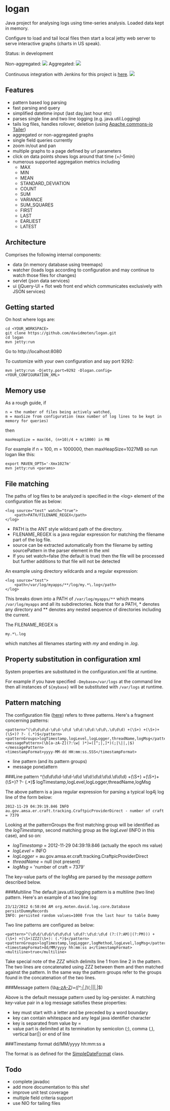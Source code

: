 logan
=====
Java project for analysing logs using time-series analysis. Loaded data kept in memory.

Configure to load and tail local files then start a local jetty web server to serve interactive graphs (charts in US speak).

Status: in development

Non-aggregated:
<img src="https://raw.github.com/davidmoten/logan/master/docs/screen1.png"/>
Aggregated:
<img src="https://raw.github.com/davidmoten/logan/master/docs/screen2.png"/>

Continuous integration with Jenkins for this project is [here](https://xuml-tools.ci.cloudbees.com/). <a href="https://xuml-tools.ci.cloudbees.com/"><img  src="http://web-static-cloudfront.s3.amazonaws.com/images/badges/BuiltOnDEV.png"/></a>

Features
---------------
* pattern based log parsing
* fast parsing and query
* simplified datetime input (last day,last hour etc)
* parses single line and two line logging (e.g. java.util.Logging)
* tails log files, handles rollover, deletion (using [Apache commons-io Tailer](http://commons.apache.org/io/apidocs/org/apache/commons/io/input/Tailer.html))
* aggregated or non-aggregated graphs
* single field queries currently
* zoom in/out and pan
* multiple graphs to a page defined by url parameters
* click on data points shows logs around that time (+/-5min)
* numerous supported aggregation metrics including
  * MAX
  * MIN
  * MEAN
  * STANDARD_DEVIATION
  * COUNT
  * SUM
  * VARIANCE
  * SUM_SQUARES
  * FIRST
  * LAST
  * EARLIEST
  * LATEST

Architecture
---------------

Comprises the following internal components:

* data (in memory database using treemaps)
* watcher (loads logs according to configuration and may continue to watch those files for changes)
* servlet (json data services)
* ui (jQuery-UI + flot web front end which communicates exclusively with JSON services)

Getting started
---------------
On host where logs are:

    cd <YOUR_WORKSPACE>
    git clone https://github.com/davidmoten/logan.git
    cd logan
	mvn jetty:run
		
Go to http://localhost:8080

To customize with your own configuration and say port 9292:

    mvn jetty:run -Djetty.port=9292 -Dlogan.config=<YOUR_CONFIGURATION_XML>

Memory use
--------------------
As a rough guide, if 

    n = the number of files being actively watched,
    m = maxSize from configuration (max number of log lines to be kept in memory for queries)

then

    maxHeapSize = max(64, (n+10)/4 + m/1000) in MB

For example if n = 100, m = 1000000, then maxHeapSize=1027MB so run logan like this:

    export MAVEN_OPTS='-Xmx1027m'
    mvn jetty:run <params>
 
File matching
---------------
The paths of log files to be analyzed is specified in the &lt;log&gt; element of the configuration file as below:

    <log source="test" watch="true">
        <path>PATH/FILENAME_REGEX</path>
	</log>

* PATH is the ANT style wildcard path of the directory. 
* FILENAME_REGEX is a java regular expression for matching the filename part of the log file.
* source can be extracted automatically from the filename by setting sourcePattern in the parser element in the xml
* If you set watch=false (the default is true) then the file will be processed but further additions to that file will not be detected

An example using directory wildcards and a regular expression:

    <log source="test">
        <path>/var/log/myapps/**/log/my.*\.log</path>
	</log>

This breaks down into a PATH of <code>/var/log/myapps/**</code> which means <code>/var/log/myapps</code> and all its subdirectories. Note that for a PATH, * denotes any directory and ** denotes any nested sequence of directories including the current.

The FILENAME_REGEX is

    my.*\.log

which matches all filenames starting with *my* and ending in *.log*.

Property substitution in configuration xml
---------------------------------------------
System properties are substituted in the configuration.xml file at runtime. 

For example if you have specified <code>-Dmybase=/var/logs</code> at the command line then all instances of <code>${mybase}</code> will be substituted with <code>/var/logs</code> at runtime.

Pattern matching
---------------------------------------------
The configuration file ([here](https://raw.github.com/davidmoten/logan/master/src/test/resources/configuration-test.xml)) refers to three patterns. Here's a fragment concerning patterns:

    <pattern>^(\d\d\d\d-\d\d-\d\d \d\d:\d\d:\d\d\.\d\d\d) +(\S+) +(\S+)+(\S+)? ?- (.*)$</pattern>
    <patternGroups>logTimestamp,logLevel,logLogger,threadName,logMsg</patternGroups>
    <messagePattern>(\b[a-zA-Z](?:\w| )*)=([^;|,]*)(;|\||,|$)</messagePattern>
    <timestampFormat>yyyy-MM-dd HH:mm:ss.SSS</timestampFormat>

* line pattern (and its pattern groups)
* message pone)attern

###Line pattern
    <pattern>^(\d\d\d\d-\d\d-\d\d \d\d:\d\d:\d\d\.\d\d\d) +(\S+) +(\S+)+(\S+)? ?- (.*)$</pattern>
    <patternGroups>logTimestamp,logLevel,logLogger,threadName,logMsg</patternGroups>
    
The above pattern is a java regular expression for parsing a typical log4j log line of the form below:

    2012-11-29 04:39:19.846 INFO  au.gov.amsa.er.craft.tracking.CraftpicProviderDirect - number of craft = 7379
    
Looking at the patternGroups the first matching group will be identified as the *logTimestamp*, second matching group as the *logLevel* (INFO in this case), and so on:
* *logTimestamp* = 2012-11-29 04:39:19.846 (actually the epoch ms value)
* *logLevel* = INFO
* *logLogger* = au.gov.amsa.er.craft.tracking.CraftpicProviderDirect
* *threadName* = null (not present)
* *logMsg* = 'number of craft = 7379'

The key-value parts of the logMsg are parsed by the *message pattern* described below.

###Multiline
The default java.util.logging pattern is a multiline (two line) pattern. Here's an example of a two line log:

    23/12/2012 6:58:04 AM org.moten.david.log.core.Database persistDummyRecords
    INFO: persisted random values=1000 from the last hour to table Dummy

Two line patterns are configured as below:

    <pattern>^(\d\d/\d\d/\d\d\d\d \d\d?:\d\d:\d\d (?:(?:AM)|(?:PM))) +(\S+) +(\S+)ZZZ(\S+): (.*)$</pattern>
    <patternGroups>logTimestamp,logLogger,logMethod,logLevel,logMsg</patternGroups>
    <timestampFormat>dd/MM/yyyy hh:mm:ss a</timestampFormat>
    <multiline>true</multiline>

Take special note of the *ZZZ* which delimits line 1 from line 2 in the pattern. The two lines are concatenated using ZZZ between them and then matched against the pattern. In the same way the pattern groups refer to the groups found in the concatenation of the two lines.

###Message pattern
    <messagePattern>(\b[a-zA-Z](?:\w| )*)=([^;|,]*)(;|\||,|$)</messagePattern>

Above is the default message pattern used by log-persister. A matching key-value pair in a log message satisfies these properties:
* key must start with a letter and be preceded by a word boundary
* key can contain whitespace and any legal java identifier character
* key is separated from value by =
* value part is delimited at its termination by semicolon (;), comma (,), vertical bar(|) or end of line

###Timestamp format
    <timestampFormat>dd/MM/yyyy hh:mm:ss a</timestampFormat>

The format is as defined for the [SimpleDateFormat](http://docs.oracle.com/javase/7/docs/api/java/text/SimpleDateFormat.html) class. 

Todo
-------------------
* complete javadoc
* add more documentation to this site!
* improve unit test coverage 
* multiple field criteria support
* use NIO for tailing files
